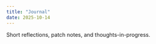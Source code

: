 ```yaml
---
title: "Journal"
date: 2025-10-14
---
```


Short reflections, patch notes, and thoughts-in-progress.